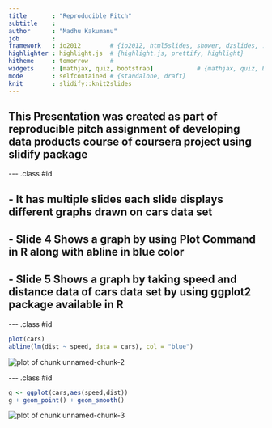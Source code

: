 ```yaml
---
title       : "Reproducible Pitch"
subtitle    : 
author      : "Madhu Kakumanu"
job         : 
framework   : io2012        # {io2012, html5slides, shower, dzslides, ...}
highlighter : highlight.js  # {highlight.js, prettify, highlight}
hitheme     : tomorrow      # 
widgets     : [mathjax, quiz, bootstrap]            # {mathjax, quiz, bootstrap}
mode        : selfcontained # {standalone, draft}
knit        : slidify::knit2slides
---
```




## This Presentation was created as part of reproducible pitch assignment of  developing data products course of coursera project using slidify package

--- .class #id 

## - It has multiple slides each slide displays different graphs drawn on cars data set

## - Slide 4 Shows a graph by using Plot Command in R along with abline in blue color

## - Slide 5 Shows a graph by taking speed and distance data of cars data set by using ggplot2 package available in R

--- .class #id 





```r
plot(cars)
abline(lm(dist ~ speed, data = cars), col = "blue")
```

![plot of chunk unnamed-chunk-2](assets/fig/unnamed-chunk-2-1.png)

--- .class #id 


```r
g <- ggplot(cars,aes(speed,dist))
g + geom_point() + geom_smooth()
```

![plot of chunk unnamed-chunk-3](assets/fig/unnamed-chunk-3-1.png)

